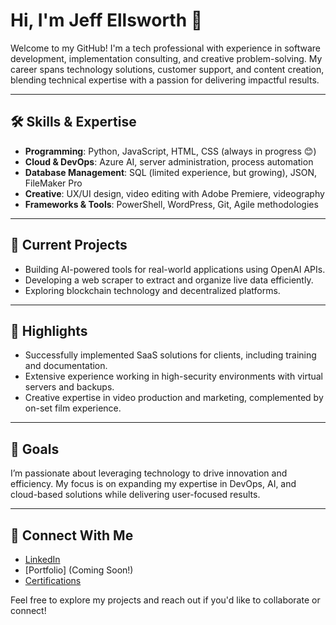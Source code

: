 # Hi, I'm Jeff Ellsworth 👋  
Welcome to my GitHub! I'm a tech professional with experience in software development, implementation consulting, and creative problem-solving. My career spans technology solutions, customer support, and content creation, blending technical expertise with a passion for delivering impactful results.

---

## 🛠️ Skills & Expertise
- **Programming**: Python, JavaScript, HTML, CSS (always in progress 😊) 
- **Cloud & DevOps**: Azure AI, server administration, process automation  
- **Database Management**: SQL (limited experience, but growing), JSON, FileMaker Pro  
- **Creative**: UX/UI design, video editing with Adobe Premiere, videography  
- **Frameworks & Tools**: PowerShell, WordPress, Git, Agile methodologies  

---

## 🔗 Current Projects
- Building AI-powered tools for real-world applications using OpenAI APIs.  
- Developing a web scraper to extract and organize live data efficiently.  
- Exploring blockchain technology and decentralized platforms.  

---

## 🌟 Highlights
- Successfully implemented SaaS solutions for clients, including training and documentation.  
- Extensive experience working in high-security environments with virtual servers and backups.  
- Creative expertise in video production and marketing, complemented by on-set film experience.  

---

## 🎯 Goals
I’m passionate about leveraging technology to drive innovation and efficiency. My focus is on expanding my expertise in DevOps, AI, and cloud-based solutions while delivering user-focused results.

---

## 🔗 Connect With Me
- [LinkedIn](https://linkedin.com/in/jeff-ellsworth8)  
- [Portfolio] (Coming Soon!)  
- [Certifications](#)  

Feel free to explore my projects and reach out if you'd like to collaborate or connect!
